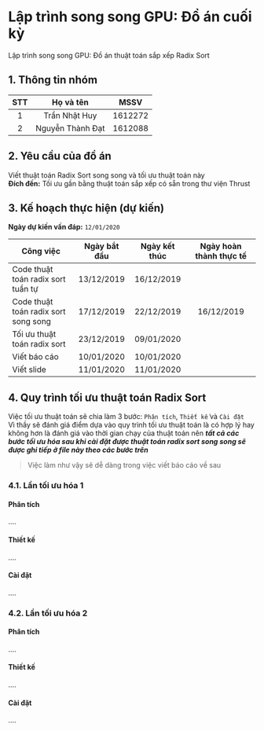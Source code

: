 # Lập trình song song GPU: Đồ án cuối kỳ
Lập trình song song GPU: Đồ án thuật toán sắp xếp Radix Sort
## 1. Thông tin nhóm
|**STT**|**Họ và tên**|**MSSV**|
|:---:|:---:|:---:|
|1|Trần Nhật Huy|1612272|
|2|Nguyễn Thành Đạt|1612088|


## 2. Yêu cầu của đồ án
Viết thuật toán Radix Sort song song và tối ưu thuật toán này  
**Đích đến:** Tối ưu gần bằng thuật toán sắp xếp có sẵn trong thư viện Thrust
## 3. Kế hoạch thực hiện (dự kiến)
**Ngày dự kiến vấn đáp:** `12/01/2020`

|**Công việc**|**Ngày bắt đầu**|**Ngày kết thúc**|**Ngày hoàn thành thực tế**|
|---|:---:|:---:|:---:|
|Code thuật toán radix sort tuần tự|13/12/2019|16/12/2019||
|Code thuật toán radix sort song song|17/12/2019|22/12/2019|16/12/2019|  
|Tối ưu thuật toán radix sort|23/12/2019|09/01/2020||
|Viết báo cáo|10/01/2020|10/01/2020||
|Viết slide|11/01/2020|11/01/2020||
## 4. Quy trình tối ưu thuật toán Radix Sort
Việc tối ưu thuật toán sẽ chia làm 3 bước: `Phân tích`, `Thiết kế` và `Cài đặt`  
Vì thầy sẽ đánh giá điểm dựa vào quy trình tối ưu thuật toán là có hợp lý hay không hơn là đánh giá vào thời gian chạy của thuật toán nên ***tất cả các bước tối ưu hóa sau khi cài đặt được thuật toán radix sort song song sẽ được ghi tiếp ở file này theo các bước trên***  
> Việc làm như vậy sẽ dễ dàng trong việc viết báo cáo về sau 
### 4.1. Lần tối ưu hóa 1
#### Phân tích
....
#### Thiết kế
....
#### Cài đặt 
....
### 4.2. Lần tối ưu hóa 2
#### Phân tích
....
#### Thiết kế
....
#### Cài đặt 
....
